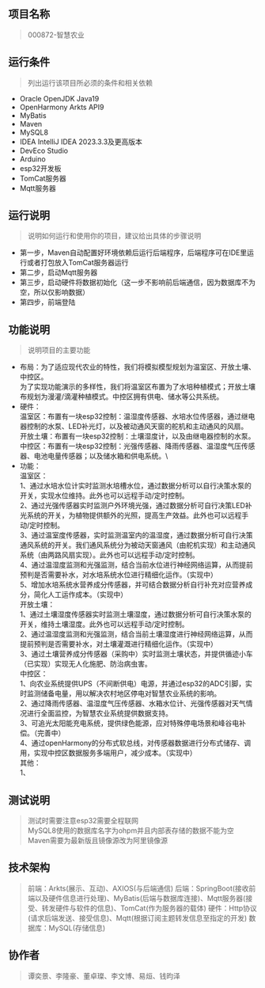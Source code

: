 ## 项目名称
>   000872-智慧农业


## 运行条件
> 列出运行该项目所必须的条件和相关依赖  
* Oracle OpenJDK Java19
* OpenHarmony Arkts API9
* MyBatis
* Maven
* MySQL8
* IDEA IntelliJ IDEA 2023.3.3及更高版本
* DevEco Studio
* Arduino
* esp32开发板
* TomCat服务器
* Mqtt服务器



## 运行说明
> 说明如何运行和使用你的项目，建议给出具体的步骤说明
* 第一步，Maven自动配置好环境依赖后运行后端程序，后端程序可在IDE里运行或者打包放入TomCat服务器运行
* 第二步，启动Mqtt服务器
* 第三步，启动硬件将数据初始化（这一步不影响前后端通信，因为数据库不为空，所以仅影响数据）
* 第四步，前端登陆

## 功能说明
> 说明项目的主要功能
* 布局：为了适应现代农业的特性，我们将模拟模型规划为温室区、开放土壤、中控区。\
为了实现功能演示的多样性，我们将温室区布置为了水培种植模式；开放土壤布规划为漫灌/滴灌种植模式。中控区拥有供电、储水等公共系统。
* 硬件：\
  温室区：布置有一块esp32控制：温湿度传感器、水培水位传感器，通过继电器控制的水泵、LED补光灯，以及被动通风天窗的舵机和主动通风的风扇。\
  开放土壤：布置有一块esp32控制：土壤湿度计，以及由继电器控制的水泵。\
  中控区：布置有一块esp32控制：光强传感器、降雨传感器、温湿度气压传感器、电池电量传感器；以及储水箱和供电系统。\
* 功能：\
温室区：\
  1、通过水培水位计实时监测水培槽水位，通过数据分析可以自行决策水泵的开关，实现水位维持。此外也可以远程手动/定时控制。\
  2、通过光强传感器实时监测户外环境光强，通过数据分析可自行决策LED补光系统的开关，为植物提供额外的光照，提高生产效益。此外也可以远程手动/定时控制。\
  3、通过温室度传感器，实时监测温室内的温湿度，通过数据分析可自行决策通风系统的开关。我们通风系统分为被动天窗通风（由舵机实现）和主动通风系统（由两路风扇实现）。此外也可以远程手动/定时控制。\
  4、通过温湿度监测和光强监测，结合当前水位进行神经网络运算，从而提前预判是否需要补水，对水培系统水位进行精细化运作。（实现中）\
  5、增加水培系统水营养成分传感器，并可结合数据分析自行补充对应营养成分，简化人工运作成本。（实现中）\
开放土壤：\
  1、通过土壤湿度传感器实时监测土壤湿度，通过数据分析可自行决策水泵的开关，维持土壤湿度。此外也可以远程手动/定时控制。\
  2、通过温湿度监测和光强监测，结合当前土壤湿度进行神经网络运算，从而提前预判是否需要补水，对土壤灌溉进行精细化运作。（实现中）\
  3、通过土壤营养成分传感器（采购中）实时监测土壤状态，并提供循迹小车（已实现）实现无人化施肥、防治病虫害。\
中控区：\
  1、向农业系统提供UPS（不间断供电）电源，并通过esp32的ADC引脚，实时监测储备电量，用以解决农村地区停电对智慧农业系统的影响。\
  2、通过降雨传感器、温湿度气压传感器、水箱水位计、光强传感器对天气情况进行全面监控，为智慧农业系统提供数据支持。\
  3、可追光太阳能充电系统，提供绿色能源，应对特殊停电场景和峰谷电补偿。（完善中）\
  4、通过openHarmony的分布式软总线，对传感器数据进行分布式储存、调用，实现中控区数据服务多端用户，减少成本。（实现中）\
其他：\
  1、



## 测试说明
> 测试时需要注意esp32需要全程联网  
> MySQL8使用的数据库名字为ohpm并且内部表存储的数据不能为空
> Maven需要为最新版且镜像源改为阿里镜像源



## 技术架构
> 前端：Arkts(展示、互动)、AXIOS(与后端通信)
> 后端：SpringBoot(接收前端以及硬件信息进行处理)、MyBatis(后端与数据库连接)、Mqtt服务器(接受、转发硬件与软件的信息)、TomCat(作为服务器的载体)
> 硬件：Http协议(请求后端发送、接受信息)、Mqtt(根据订阅主题转发信息至指定的开发)
> 数据库：MySQL(存储信息)


## 协作者
> 谭奕景、李隆豪、董卓璨、李文博、易烜、钱昀泽